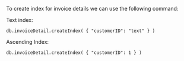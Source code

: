 To create index for invoice details we can use the following command:

Text index:
```
db.invoiceDetail.createIndex( { "customerID": "text" } )
```
Ascending Index:
```
db.invoiceDetail.createIndex( { "customerID": 1 } )
```
